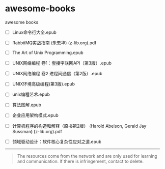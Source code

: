# awesome-books
awesome books


- [ ] Linux命令行大全.epub

- [ ] RabbitMQ实战指南 (朱忠华) (z-lib.org).pdf

- [ ] The Art of Unix Programming.epub

- [ ] UNIX网络编程 卷1：套接字联网API（第3版）.epub

- [ ] UNIX网络编程 卷2 进程间通信（第2版）.epub

- [ ] UNIX环境高级编程(第3版).epub

- [ ] unix编程艺术.epub

- [ ] 算法图解.epub

- [ ] 企业应用架构模式.epub

- [ ] 计算机程序的构造和解释（原书第2版） (Harold Abelson, Gerald Jay Sussman) (z-lib.org).pdf

- [ ] 领域驱动设计：软件核心复杂性应对之道.epub

---

> The resources come from the network and are only used for learning and communication. If there is infringement, contact to delete.
